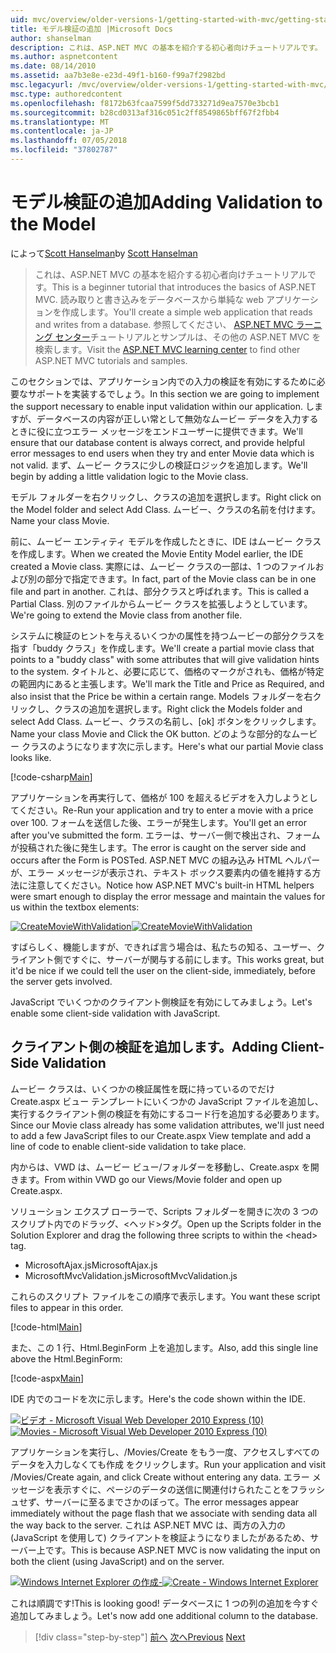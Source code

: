 ```yaml
---
uid: mvc/overview/older-versions-1/getting-started-with-mvc/getting-started-with-mvc-part7
title: モデル検証の追加 |Microsoft Docs
author: shanselman
description: これは、ASP.NET MVC の基本を紹介する初心者向けチュートリアルです。 読み取りと書き込みをデータベースから単純な web アプリケーションを作成します。
ms.author: aspnetcontent
ms.date: 08/14/2010
ms.assetid: aa7b3e8e-e23d-49f1-b160-f99a7f2982bd
msc.legacyurl: /mvc/overview/older-versions-1/getting-started-with-mvc/getting-started-with-mvc-part7
msc.type: authoredcontent
ms.openlocfilehash: f8172b63fcaa7599f5dd733271d9ea7570e3bcb1
ms.sourcegitcommit: b28cd0313af316c051c2ff8549865bff67f2fbb4
ms.translationtype: MT
ms.contentlocale: ja-JP
ms.lasthandoff: 07/05/2018
ms.locfileid: "37802787"
---
```

<a name="adding-validation-to-the-model"></a><span data-ttu-id="7fa59-104">モデル検証の追加</span><span class="sxs-lookup"><span data-stu-id="7fa59-104">Adding Validation to the Model</span></span>
====================
<span data-ttu-id="7fa59-105">によって[Scott Hanselman](https://github.com/shanselman)</span><span class="sxs-lookup"><span data-stu-id="7fa59-105">by [Scott Hanselman](https://github.com/shanselman)</span></span>

> <span data-ttu-id="7fa59-106">これは、ASP.NET MVC の基本を紹介する初心者向けチュートリアルです。</span><span class="sxs-lookup"><span data-stu-id="7fa59-106">This is a beginner tutorial that introduces the basics of ASP.NET MVC.</span></span> <span data-ttu-id="7fa59-107">読み取りと書き込みをデータベースから単純な web アプリケーションを作成します。</span><span class="sxs-lookup"><span data-stu-id="7fa59-107">You'll create a simple web application that reads and writes from a database.</span></span> <span data-ttu-id="7fa59-108">参照してください、 [ASP.NET MVC ラーニング センター](../../../index.md)チュートリアルとサンプルは、その他の ASP.NET MVC を検索します。</span><span class="sxs-lookup"><span data-stu-id="7fa59-108">Visit the [ASP.NET MVC learning center](../../../index.md) to find other ASP.NET MVC tutorials and samples.</span></span>


<span data-ttu-id="7fa59-109">このセクションでは、アプリケーション内での入力の検証を有効にするために必要なサポートを実装するでしょう。</span><span class="sxs-lookup"><span data-stu-id="7fa59-109">In this section we are going to implement the support necessary to enable input validation within our application.</span></span> <span data-ttu-id="7fa59-110">しますが、データベースの内容が正しい常として無効なムービー データを入力するときに役に立つエラー メッセージをエンドユーザーに提供できます。</span><span class="sxs-lookup"><span data-stu-id="7fa59-110">We'll ensure that our database content is always correct, and provide helpful error messages to end users when they try and enter Movie data which is not valid.</span></span> <span data-ttu-id="7fa59-111">まず、ムービー クラスに少しの検証ロジックを追加します。</span><span class="sxs-lookup"><span data-stu-id="7fa59-111">We'll begin by adding a little validation logic to the Movie class.</span></span>

<span data-ttu-id="7fa59-112">モデル フォルダーを右クリックし、クラスの追加を選択します。</span><span class="sxs-lookup"><span data-stu-id="7fa59-112">Right click on the Model folder and select Add Class.</span></span> <span data-ttu-id="7fa59-113">ムービー、クラスの名前を付けます。</span><span class="sxs-lookup"><span data-stu-id="7fa59-113">Name your class Movie.</span></span>

<span data-ttu-id="7fa59-114">前に、ムービー エンティティ モデルを作成したときに、IDE はムービー クラスを作成します。</span><span class="sxs-lookup"><span data-stu-id="7fa59-114">When we created the Movie Entity Model earlier, the IDE created a Movie class.</span></span> <span data-ttu-id="7fa59-115">実際には、ムービー クラスの一部は、1 つのファイルおよび別の部分で指定できます。</span><span class="sxs-lookup"><span data-stu-id="7fa59-115">In fact, part of the Movie class can be in one file and part in another.</span></span> <span data-ttu-id="7fa59-116">これは、部分クラスと呼ばれます。</span><span class="sxs-lookup"><span data-stu-id="7fa59-116">This is called a Partial Class.</span></span> <span data-ttu-id="7fa59-117">別のファイルからムービー クラスを拡張しようとしています。</span><span class="sxs-lookup"><span data-stu-id="7fa59-117">We're going to extend the Movie class from another file.</span></span>

<span data-ttu-id="7fa59-118">システムに検証のヒントを与えるいくつかの属性を持つムービーの部分クラスを指す「buddy クラス」を作成します。</span><span class="sxs-lookup"><span data-stu-id="7fa59-118">We'll create a partial movie class that points to a "buddy class" with some attributes that will give validation hints to the system.</span></span> <span data-ttu-id="7fa59-119">タイトルと、必要に応じて、価格のマークがされも、価格が特定の範囲内にあると主張します。</span><span class="sxs-lookup"><span data-stu-id="7fa59-119">We'll mark the Title and Price as Required, and also insist that the Price be within a certain range.</span></span> <span data-ttu-id="7fa59-120">Models フォルダーを右クリックし、クラスの追加を選択します。</span><span class="sxs-lookup"><span data-stu-id="7fa59-120">Right click the Models folder and select Add Class.</span></span> <span data-ttu-id="7fa59-121">ムービー、クラスの名前し、[ok] ボタンをクリックします。</span><span class="sxs-lookup"><span data-stu-id="7fa59-121">Name your class Movie and Click the OK button.</span></span> <span data-ttu-id="7fa59-122">どのような部分的なムービー クラスのようになります次に示します。</span><span class="sxs-lookup"><span data-stu-id="7fa59-122">Here's what our partial Movie class looks like.</span></span>

[!code-csharp[Main](getting-started-with-mvc-part7/samples/sample1.cs)]

<span data-ttu-id="7fa59-123">アプリケーションを再実行して、価格が 100 を超えるビデオを入力しようとしてください。</span><span class="sxs-lookup"><span data-stu-id="7fa59-123">Re-Run your application and try to enter a movie with a price over 100.</span></span> <span data-ttu-id="7fa59-124">フォームを送信した後、エラーが発生します。</span><span class="sxs-lookup"><span data-stu-id="7fa59-124">You'll get an error after you've submitted the form.</span></span> <span data-ttu-id="7fa59-125">エラーは、サーバー側で検出され、フォームが投稿された後に発生します。</span><span class="sxs-lookup"><span data-stu-id="7fa59-125">The error is caught on the server side and occurs after the Form is POSTed.</span></span> <span data-ttu-id="7fa59-126">ASP.NET MVC の組み込み HTML ヘルパーが、エラー メッセージが表示され、テキスト ボックス要素内の値を維持する方法に注意してください。</span><span class="sxs-lookup"><span data-stu-id="7fa59-126">Notice how ASP.NET MVC's built-in HTML helpers were smart enough to display the error message and maintain the values for us within the textbox elements:</span></span>

<span data-ttu-id="7fa59-127">[![CreateMovieWithValidation](getting-started-with-mvc-part7/_static/image2.png)](getting-started-with-mvc-part7/_static/image1.png)</span><span class="sxs-lookup"><span data-stu-id="7fa59-127">[![CreateMovieWithValidation](getting-started-with-mvc-part7/_static/image2.png)](getting-started-with-mvc-part7/_static/image1.png)</span></span>

<span data-ttu-id="7fa59-128">すばらしく、機能しますが、できれば言う場合は、私たちの知る、ユーザー、クライアント側ですぐに、サーバーが関与する前にします。</span><span class="sxs-lookup"><span data-stu-id="7fa59-128">This works great, but it'd be nice if we could tell the user on the client-side, immediately, before the server gets involved.</span></span>

<span data-ttu-id="7fa59-129">JavaScript でいくつかのクライアント側検証を有効にしてみましょう。</span><span class="sxs-lookup"><span data-stu-id="7fa59-129">Let's enable some client-side validation with JavaScript.</span></span>

## <a name="adding-client-side-validation"></a><span data-ttu-id="7fa59-130">クライアント側の検証を追加します。</span><span class="sxs-lookup"><span data-stu-id="7fa59-130">Adding Client-Side Validation</span></span>

<span data-ttu-id="7fa59-131">ムービー クラスは、いくつかの検証属性を既に持っているのでだけ Create.aspx ビュー テンプレートにいくつかの JavaScript ファイルを追加し、実行するクライアント側の検証を有効にするコード行を追加する必要あります。</span><span class="sxs-lookup"><span data-stu-id="7fa59-131">Since our Movie class already has some validation attributes, we'll just need to add a few JavaScript files to our Create.aspx View template and add a line of code to enable client-side validation to take place.</span></span>

<span data-ttu-id="7fa59-132">内からは、VWD は、ムービー ビュー/フォルダーを移動し、Create.aspx を開きます。</span><span class="sxs-lookup"><span data-stu-id="7fa59-132">From within VWD go our Views/Movie folder and open up Create.aspx.</span></span>

<span data-ttu-id="7fa59-133">ソリューション エクスプ ローラーで、Scripts フォルダーを開きに次の 3 つのスクリプト内でのドラッグ、&lt;ヘッド&gt;タグ。</span><span class="sxs-lookup"><span data-stu-id="7fa59-133">Open up the Scripts folder in the Solution Explorer and drag the following three scripts to within the &lt;head&gt; tag.</span></span>

- <span data-ttu-id="7fa59-134">MicrosoftAjax.js</span><span class="sxs-lookup"><span data-stu-id="7fa59-134">MicrosoftAjax.js</span></span>
- <span data-ttu-id="7fa59-135">MicrosoftMvcValidation.js</span><span class="sxs-lookup"><span data-stu-id="7fa59-135">MicrosoftMvcValidation.js</span></span>

<span data-ttu-id="7fa59-136">これらのスクリプト ファイルをこの順序で表示します。</span><span class="sxs-lookup"><span data-stu-id="7fa59-136">You want these script files to appear in this order.</span></span>

[!code-html[Main](getting-started-with-mvc-part7/samples/sample2.html)]

<span data-ttu-id="7fa59-137">また、この 1 行、Html.BeginForm 上を追加します。</span><span class="sxs-lookup"><span data-stu-id="7fa59-137">Also, add this single line above the Html.BeginForm:</span></span>

[!code-aspx[Main](getting-started-with-mvc-part7/samples/sample3.aspx)]

<span data-ttu-id="7fa59-138">IDE 内でのコードを次に示します。</span><span class="sxs-lookup"><span data-stu-id="7fa59-138">Here's the code shown within the IDE.</span></span>

<span data-ttu-id="7fa59-139">[![ビデオ - Microsoft Visual Web Developer 2010 Express (10)](getting-started-with-mvc-part7/_static/image4.png)](getting-started-with-mvc-part7/_static/image3.png)</span><span class="sxs-lookup"><span data-stu-id="7fa59-139">[![Movies - Microsoft Visual Web Developer 2010 Express (10)](getting-started-with-mvc-part7/_static/image4.png)](getting-started-with-mvc-part7/_static/image3.png)</span></span>

<span data-ttu-id="7fa59-140">アプリケーションを実行し、/Movies/Create をもう一度、アクセスしすべてのデータを入力しなくても作成 をクリックします。</span><span class="sxs-lookup"><span data-stu-id="7fa59-140">Run your application and visit /Movies/Create again, and click Create without entering any data.</span></span> <span data-ttu-id="7fa59-141">エラー メッセージを表示すぐに、ページのデータの送信に関連付けられたことをフラッシュせず、サーバーに至るまでさかのぼって。</span><span class="sxs-lookup"><span data-stu-id="7fa59-141">The error messages appear immediately without the page flash that we associate with sending data all the way back to the server.</span></span> <span data-ttu-id="7fa59-142">これは ASP.NET MVC は、両方の入力の (JavaScript を使用して) クライアントを検証ようになりましたがあるため、サーバー上です。</span><span class="sxs-lookup"><span data-stu-id="7fa59-142">This is because ASP.NET MVC is now validating the input on both the client (using JavaScript) and on the server.</span></span>

<span data-ttu-id="7fa59-143">[![Windows Internet Explorer の作成-](getting-started-with-mvc-part7/_static/image6.png)](getting-started-with-mvc-part7/_static/image5.png)</span><span class="sxs-lookup"><span data-stu-id="7fa59-143">[![Create - Windows Internet Explorer](getting-started-with-mvc-part7/_static/image6.png)](getting-started-with-mvc-part7/_static/image5.png)</span></span>

<span data-ttu-id="7fa59-144">これは順調です!</span><span class="sxs-lookup"><span data-stu-id="7fa59-144">This is looking good!</span></span> <span data-ttu-id="7fa59-145">データベースに 1 つの列の追加を今すぐ追加してみましょう。</span><span class="sxs-lookup"><span data-stu-id="7fa59-145">Let's now add one additional column to the database.</span></span>

> [!div class="step-by-step"]
> <span data-ttu-id="7fa59-146">[前へ](getting-started-with-mvc-part6.md)
> [次へ](getting-started-with-mvc-part8.md)</span><span class="sxs-lookup"><span data-stu-id="7fa59-146">[Previous](getting-started-with-mvc-part6.md)
[Next](getting-started-with-mvc-part8.md)</span></span>
